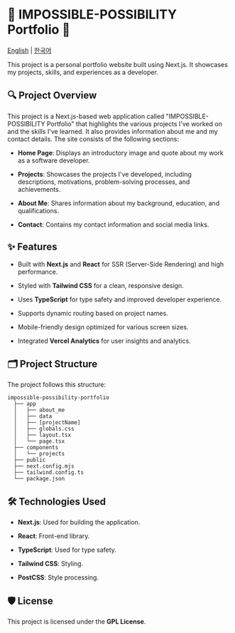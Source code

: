 
# 🚀 IMPOSSIBLE-POSSIBILITY Portfolio 🌟

[English](https://github.com/habaekk/possible-port) | [한국어](https://github.com/habaekk/possible-port/blob/master/README_KR.md)

  

This project is a personal portfolio website built using Next.js. It showcases my projects, skills, and experiences as a developer.

## 🔍 Project Overview

This project is a Next.js-based web application called "IMPOSSIBLE-POSSIBILITY Portfolio" that highlights the various projects I've worked on and the skills I've learned. It also provides information about me and my contact details. The site consists of the following sections:

-   **Home Page**: Displays an introductory image and quote about my work as a software developer.
    
-   **Projects**: Showcases the projects I've developed, including descriptions, motivations, problem-solving processes, and achievements.
    
-   **About Me**: Shares information about my background, education, and qualifications.
    
-   **Contact**: Contains my contact information and social media links.
    

## ✨ Features

-   Built with **Next.js** and **React** for SSR (Server-Side Rendering) and high performance.
    
-   Styled with **Tailwind CSS** for a clean, responsive design.
    
-   Uses **TypeScript** for type safety and improved developer experience.
    
-   Supports dynamic routing based on project names.
    
-   Mobile-friendly design optimized for various screen sizes.
    
-   Integrated **Vercel Analytics** for user insights and analytics.
    

## 🗂️ Project Structure

The project follows this structure:

```
impossible-possibility-portfolio
  ├── app
  │   ├── about_me
  │   ├── data
  │   ├── [projectName]
  │   ├── globals.css
  │   ├── layout.tsx
  │   └── page.tsx
  ├── components
  │   └── projects
  ├── public
  ├── next.config.mjs
  ├── tailwind.config.ts
  └── package.json
```

## 🛠️ Technologies Used

-   **Next.js**: Used for building the application.
    
-   **React**: Front-end library.
    
-   **TypeScript**: Used for type safety.
    
-   **Tailwind CSS**: Styling.
    
-   **PostCSS**: Style processing.
    

## 🛡️ License

This project is licensed under the **GPL License**.